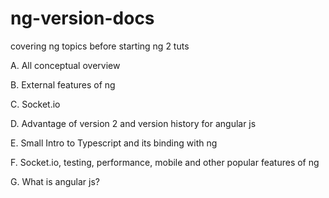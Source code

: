 # ng-version-docs
covering ng topics before starting ng 2 tuts


A. All conceptual overview

B. External features of ng

C. Socket.io

D. Advantage of version 2 and version history for angular js

E. Small Intro to Typescript and its binding with ng

F. Socket.io, testing, performance, mobile and other popular features of ng

G. What is angular js?



